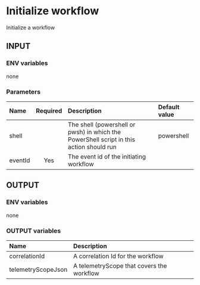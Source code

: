 # Initialize workflow
Initialize a workflow

## INPUT

### ENV variables
none

### Parameters
| Name | Required | Description | Default value |
| :-- | :-: | :-- | :-- |
| shell | | The shell (powershell or pwsh) in which the PowerShell script in this action should run | powershell |
| eventId | Yes | The event id of the initiating workflow | |

## OUTPUT

### ENV variables
none

### OUTPUT variables
| Name | Description |
| :-- | :-- |
| correlationId | A correlation Id for the workflow |
| telemetryScopeJson | A telemetryScope that covers the workflow |

